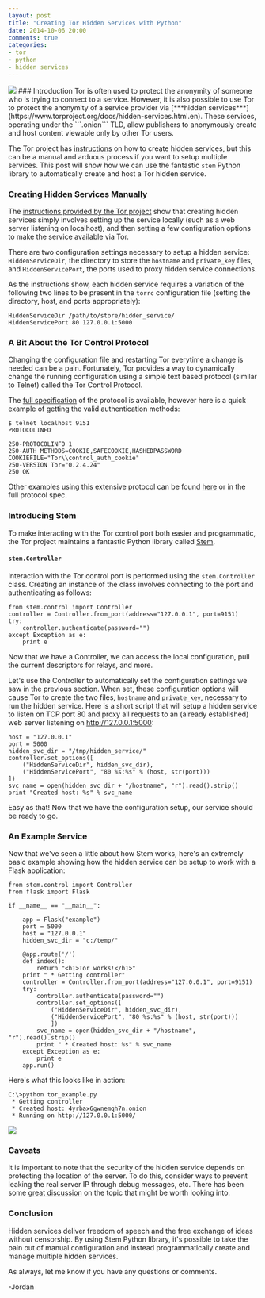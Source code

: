 ```yaml
---
layout: post
title: "Creating Tor Hidden Services with Python"
date: 2014-10-06 20:00
comments: true
categories: 
- tor
- python
- hidden services
---
```

<img src="{{root_url}}/images/headers/hidden_services.png"/>
### Introduction
Tor is often used to protect the anonymity of someone who is trying to connect to a service. However, it is also possible to use Tor to protect the anonymity of a service provider via [***hidden services***](https://www.torproject.org/docs/hidden-services.html.en). These services, operating under the ```.onion``` TLD, allow publishers to anonymously create and host content viewable only by other Tor users.

The Tor project has [instructions](https://www.torproject.org/docs/tor-hidden-service.html.en) on how to create hidden services, but this can be a manual and arduous process if you want to setup multiple services. This post will show how we can use the fantastic ```stem``` Python library to automatically create and host a Tor hidden service.
<!--more-->
### Creating Hidden Services Manually
The [instructions provided by the Tor project](https://www.torproject.org/docs/tor-hidden-service.html.en#two) show that creating hidden services simply involves setting up the service locally (such as a web server listening on localhost), and then setting a few configuration options to make the service available via Tor.

There are two configuration settings necessary to setup a hidden service: ```HiddenServiceDir```, the directory to store the ```hostname``` and ```private_key``` files, and ```HiddenServicePort```, the ports used to proxy hidden service connections.

As the instructions show, each hidden service requires a variation of the following two lines to be present in the ```torrc``` configuration file (setting the directory, host, and ports appropriately):

```
HiddenServiceDir /path/to/store/hidden_service/
HiddenServicePort 80 127.0.0.1:5000
```

### A Bit About the Tor Control Protocol
Changing the configuration file and restarting Tor everytime a change is needed can be a pain. Fortunately, Tor provides a way to dynamically change the running configuration using a simple text based protocol (similar to Telnet) called the Tor Control Protocol.

The [full specification](https://gitweb.torproject.org/torspec.git?a=blob_plain;hb=HEAD;f=control-spec.txt) of the protocol is available, however here is a quick example of getting the valid authentication methods:

```
$ telnet localhost 9151
PROTOCOLINFO

250-PROTOCOLINFO 1
250-AUTH METHODS=COOKIE,SAFECOOKIE,HASHEDPASSWORD COOKIEFILE="Tor\\control_auth_cookie"
250-VERSION Tor="0.2.4.24"
250 OK
```

Other examples using this extensive protocol can be found [here](https://www.thesprawl.org/research/tor-control-protocol/) or in the full protocol spec.

### Introducing Stem
To make interacting with the Tor control port both easier and programmatic, the Tor project maintains a fantastic Python library called [Stem](https://stem.torproject.org/).

#### ```stem.Controller```
Interaction with the Tor control port is performed using the ```stem.Controller``` class. Creating an instance of the class involves connecting to the port and authenticating as follows:

```
from stem.control import Controller
controller = Controller.from_port(address="127.0.0.1", port=9151)
try:
    controller.authenticate(password="")
except Exception as e:
    print e
```

Now that we have a Controller, we can access the local configuration, pull the current descriptors for relays, and more.

Let's use the Controller to automatically set the configuration settings we saw in the previous section. When set, these configuration options will cause Tor to create the two files, ```hostname``` and ```private_key```, necessary to run the hidden service. Here is a short script that will setup a hidden service to listen on TCP port 80 and proxy all requests to an (already established) web server listening on http://127.0.0.1:5000:

```
host = "127.0.0.1"
port = 5000
hidden_svc_dir = "/tmp/hidden_service/"
controller.set_options([
    ("HiddenServiceDir", hidden_svc_dir),
    ("HiddenServicePort", "80 %s:%s" % (host, str(port)))
])
svc_name = open(hidden_svc_dir + "/hostname", "r").read().strip()
print "Created host: %s" % svc_name
```

Easy as that! Now that we have the configuration setup, our service should be ready to go.

### An Example Service
Now that we've seen a little about how Stem works, here's an extremely basic example showing how the hidden service can be setup to work with a Flask application:

```
from stem.control import Controller
from flask import Flask

if __name__ == "__main__":
    
    app = Flask("example")
    port = 5000
    host = "127.0.0.1"
    hidden_svc_dir = "c:/temp/"

    @app.route('/')
    def index():
        return "<h1>Tor works!</h1>"
    print " * Getting controller"
    controller = Controller.from_port(address="127.0.0.1", port=9151)
    try:
        controller.authenticate(password="")
        controller.set_options([
            ("HiddenServiceDir", hidden_svc_dir),
            ("HiddenServicePort", "80 %s:%s" % (host, str(port)))
            ])
        svc_name = open(hidden_svc_dir + "/hostname", "r").read().strip()
        print " * Created host: %s" % svc_name
    except Exception as e:
        print e
    app.run()
```

Here's what this looks like in action:
```
C:\>python tor_example.py
 * Getting controller
 * Created host: 4yrbax6gwnemqh7n.onion
 * Running on http://127.0.0.1:5000/
```

<img src="{{root_url}}/images/blog/hidden_services/screenshot.png"/>

### Caveats
It is important to note that the security of the hidden service depends on protecting the location of the server. To do this, consider ways to prevent leaking the real server IP through debug messages, etc. There has been some [great discussion](https://news.ycombinator.com/item?id=8404511) on the topic that might be worth looking into.

### Conclusion
Hidden services deliver freedom of speech and the free exchange of ideas without censorship. By using Stem Python library, it's possible to take the pain out of manual configuration and instead programmatically create and manage multiple hidden services.

As always, let me know if you have any questions or comments.

-Jordan